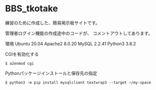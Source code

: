 # BBS_tkotake
練習のために作成した、簡易掲示板サイトです。

管理者ログイン機能の作成途中のコードが、
コメントアウトしてあります。

環境
Ubuntu    20.04
Apache2   8.0.20
MySQL     2.2.41
Python3   3.8.2


CGIを有効化する
```
$ a2enmod cgi
```

Pythonパッケージインストールと保存先の指定
```
$ python3 -m pip install mysqlclient textwrap3 --target ~/my-space
```

